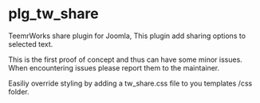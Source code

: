 # plg_tw_share

TeemrWorks share plugin for Joomla,
This plugin add sharing options to selected text.

This is the first proof of concept and thus can have some minor issues.
When encountering issues please report them to the maintainer.

Easiliy override styling by adding a tw_share.css file to you templates /css folder.
